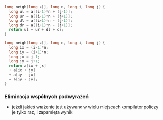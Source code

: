 ```C
long neigh(long a[], long n, long i, long j) {
  long ul = a[(i-1)*n + (j-1)];
  long ur = a[(i-1)*n + (j+1)];
  long dl = a[(i+1)*n - (j-1)];
  long dr = a[(i+1)*n - (j+1)];
  return ul + ur + dl + dr;
}

long neigh(long a[], long n, long i, long j) {
  long ix = (i-1)*n;
  long iy = (i+1)*n;
  long jx = j-1;
  long jy = j+1;
  return a[ix + jx]
  + a[ix + jy]
  + a[iy - jx]
  + a[iy - jy];
}
```

### Eliminacja wspólnych podwyrażeń
  - jeżeli jakieś wrażenie jest używane w wielu miejscach kompilator policzy je tylko raz, i zapamięta wynik